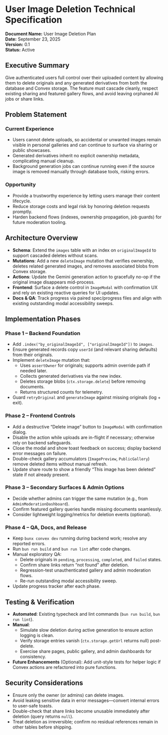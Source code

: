 # User Image Deletion Technical Specification

**Document Name:** User Image Deletion Plan  
**Date:** September 23, 2025  
**Version:** 0.1  
**Status:** Active

## Executive Summary

Give authenticated users full control over their uploaded content by allowing them to delete originals and any generated derivatives from both the database and Convex storage. The feature must cascade cleanly, respect existing sharing and featured gallery flows, and avoid leaving orphaned AI jobs or share links.

## Problem Statement

### Current Experience

- Users cannot delete uploads, so accidental or unwanted images remain visible in personal galleries and can continue to surface via sharing or public showcases.
- Generated derivatives inherit no explicit ownership metadata, complicating manual cleanup.
- Background generation jobs can continue running even if the source image is removed manually through database tools, risking errors.

### Opportunity

- Provide a trustworthy experience by letting users manage their content lifecycle.
- Reduce storage costs and legal risk by honoring deletion requests promptly.
- Harden backend flows (indexes, ownership propagation, job guards) for future moderation tooling.

## Architecture Overview

- **Schema**: Extend the `images` table with an index on `originalImageId` to support cascaded deletes without scans.
- **Mutations**: Add a new `deleteImage` mutation that verifies ownership, deletes related generated images, and removes associated blobs from Convex storage.
- **Actions**: Update the Gemini generation action to gracefully no-op if the original image disappears mid-process.
- **Frontend**: Surface a delete control in `ImageModal` with confirmation UX and rely on existing reactive queries for UI updates.
- **Docs & QA**: Track progress via paired spec/progress files and align with existing outstanding modal accessibility sweeps.

## Implementation Phases

### Phase 1 – Backend Foundation

- Add `.index("by_originalImageId", ["originalImageId"])` to `images`.
- Ensure generated records copy `userId` (and relevant sharing defaults) from their originals.
- Implement `deleteImage` mutation that:
  - Uses `assertOwner` for originals; supports admin override path if needed later.
  - Collects generated derivatives via the new index.
  - Deletes storage blobs (`ctx.storage.delete`) before removing documents.
  - Returns structured counts for telemetry.
- Guard `retryOriginal` and `generateImage` against missing originals (log + exit).

### Phase 2 – Frontend Controls

- Add a destructive “Delete image” button to `ImageModal` with confirmation dialog.
- Disable the action while uploads are in-flight if necessary; otherwise rely on backend safeguards.
- Close the modal and show toast feedback on success; display backend error messages on failure.
- Double-check gallery accumulators (`ImagePreview`, `PublicGallery`) remove deleted items without manual refresh.
- Update share route to show a friendly “This image has been deleted” state if not already present.

### Phase 3 – Secondary Surfaces & Admin Options

- Decide whether admins can trigger the same mutation (e.g., from `AdminModerationDashboard`).
- Confirm featured gallery queries handle missing documents seamlessly.
- Consider lightweight logging/metrics for deletion events (optional).

### Phase 4 – QA, Docs, and Release

- Keep `bunx convex dev` running during backend work; resolve any reported errors.
- Run `bun run build` and `bun run lint` after code changes.
- Manual exploratory QA:
  - Delete originals in `pending`, `processing`, `completed`, and `failed` states.
  - Confirm share links return “not found” after deletion.
  - Regression-test unauthenticated gallery and admin moderation flows.
  - Re-run outstanding modal accessibility sweep.
- Update progress tracker after each phase.

## Testing & Verification

- **Automated**: Existing typecheck and lint commands (`bun run build`, `bun run lint`).
- **Manual**:
  - Simulate slow deletion during active generation to ensure action logging is clean.
  - Verify storage entries vanish (`ctx.storage.getUrl` returns null) post-delete.
  - Exercise share pages, public gallery, and admin dashboards for consistency.
- **Future Enhancements** (Optional): Add unit-style tests for helper logic if Convex actions are refactored into pure functions.

## Security Considerations

- Ensure only the owner (or admins) can delete images.
- Avoid leaking sensitive data in error messages—convert internal errors to user-safe toasts.
- Double-check that share links become unusable immediately after deletion (query returns `null`).
- Treat deletion as irreversible; confirm no residual references remain in other tables before shipping.
